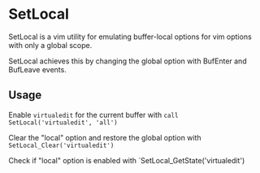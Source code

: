 # SetLocal
SetLocal is a vim utility for emulating buffer-local options for vim options
with only a global scope.

SetLocal achieves this by changing the global option with BufEnter and
BufLeave events.

## Usage
Enable `virtualedit` for the current buffer with
`call SetLocal('virtualedit', 'all')`

Clear the "local" option and restore the global option with
`SetLocal_Clear('virtualedit')`

Check if "local" option is enabled with
`SetLocal_GetState('virtualedit')
